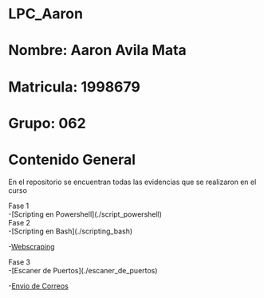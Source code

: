 # LPC_Aaron
# Nombre: Aaron Avila Mata
# Matricula: 1998679
# Grupo: 062

# Contenido General


En el repositorio se encuentran todas las evidencias que se realizaron en el curso


<summary>Fase 1</summary>
  -[Scripting en Powershell](./script_powershell)

  
  
  
  

<summary>Fase 2</summary>
  -[Scripting en Bash](./scripting_bash)
   
   
   
   
  -[Webscraping](./webscraping)

   
   
  
<summary>Fase 3</summary>
  -[Escaner de Puertos](./escaner_de_puertos)
   
   
   
   
  -[Envio de Correos](./envio_de_correos)

